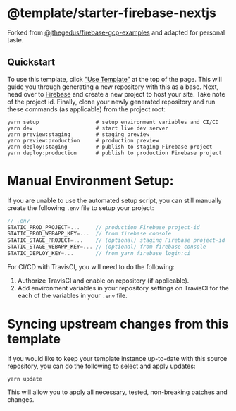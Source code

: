 # @template/starter-firebase-nextjs

Forked from [@jthegedus/firebase-gcp-examples](https://github.com/jthegedus/firebase-gcp-examples/tree/master/functions-nextjs) and adapted for personal taste.

## Quickstart

To use this template, click ["Use Template"](https://github.com/rioam2/starter-firebase-nextjs/generate) at the top of the page. This will guide you through generating a new repository with this as a base. Next, head over to [Firebase](https://console.firebase.google.com) and create a new project to host your site. Take note of the project id. Finally, clone your newly generated repository and run these commands (as applicable) from the project root:

```shell
yarn setup                  # setup environment variables and CI/CD
yarn dev                    # start live dev server
yarn preview:staging        # staging preview
yarn preview:production     # production preview
yarn deploy:staging         # publish to staging Firebase project
yarn deploy:production      # publish to production Firebase project
```

# Manual Environment Setup:

If you are unable to use the automated setup script, you can still manually create the following `.env` file to setup your project:

```js
// .env
STATIC_PROD_PROJECT=...     // production Firebase project-id
STATIC_PROD_WEBAPP_KEY=...  // from firebase console
STATIC_STAGE_PROJECT=...    // (optional) staging Firebase project-id
STATIC_STAGE_WEBAPP_KEY=... // (optional) from firebase console
STATIC_DEPLOY_KEY=...       // from yarn firebase login:ci
```

For CI/CD with TravisCI, you will need to do the following:

1. Authorize TravisCI and enable on repository (if applicable).
2. Add environment variables in your repository settings on TravisCI for the each of the variables in your `.env` file.

# Syncing upstream changes from this template

If you would like to keep your template instance up-to-date with this source repository, you can do the following to select and apply updates:

```shell
yarn update
```

This will allow you to apply all necessary, tested, non-breaking patches and changes.
